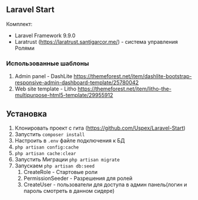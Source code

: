 ## Laravel Start 

Комплект:
- Laravel Framework 9.9.0
- Laratrust (https://laratrust.santigarcor.me/) - система управления Ролями

### Использованные шаблоны
1. Admin panel - DashLite https://themeforest.net/item/dashlite-bootstrap-responsive-admin-dashboard-template/25780042
2. Web site template - Litho https://themeforest.net/item/litho-the-multipurpose-html5-template/29955912

## Установка

1. Клонировать проект с гита (https://github.com/Uspex/Laravel-Start)
2. Запустить `composer install`
3. Настроить в `.env` файле подключения к БД
4. `php artisan config:cache`
5. `php artisan cache:clear`
6. Запустить Миграции `php artisan migrate`
7. Запускаем `php artisan db:seed`    
   1. CreateRole - Стартовые роли
   2. PermissionSeeder - Разрешения для ролей
   3. CreateUser - пользователи для доступа в админ панель(логин и пароль смотреть в данном сидере)

